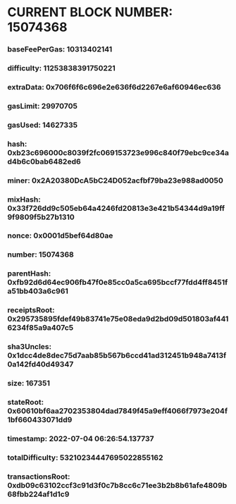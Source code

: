 # CURRENT BLOCK NUMBER: 15074368

### baseFeePerGas: 10313402141
### difficulty: 11253838391750221
### extraData: 0x706f6f6c696e2e636f6d2267e6af60946ec636
### gasLimit: 29970705
### gasUsed: 14627335
### hash: 0xb23c696000c8039f2fc069153723e996c840f79ebc9ce34ad4b6c0bab6482ed6
### miner: 0x2A20380DcA5bC24D052acfbf79ba23e988ad0050
### mixHash: 0x33f726dd9c505eb64a4246fd20813e3e421b54344d9a19ff9f9809f5b27b1310
### nonce: 0x0001d5bef64d80ae
### number: 15074368
### parentHash: 0xfb92d6d64ec906fb47f0e85cc0a5ca695bccf77fdd4ff8451fa51bb403a6c961
### receiptsRoot: 0x295735895fdef49b83741e75e08eda9d2bd09d501803af4416234f85a9a407c5
### sha3Uncles: 0x1dcc4de8dec75d7aab85b567b6ccd41ad312451b948a7413f0a142fd40d49347
### size: 167351
### stateRoot: 0x60610bf6aa2702353804dad7849f45a9eff4066f7973e204f1bf660433071dd9
### timestamp: 2022-07-04 06:26:54.137737
### totalDifficulty: 53210234447695022855162
### transactionsRoot: 0xdb09c63102ccf3c91d3f0c7b8cc6c71ee3b2b8b61afe4809b68fbb224af1d1c9
